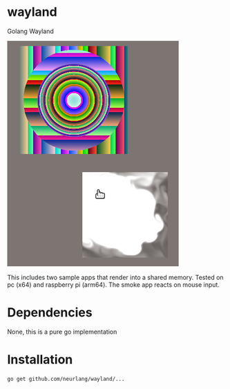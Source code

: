# wayland

Golang Wayland

![Screenshot of Golang Wayland App](wayland.png?raw=true "Screenshot of Golang Wayland App")

This includes two sample apps that render into a shared memory. Tested on pc
(x64) and raspberry pi (arm64). The smoke app reacts on mouse input.

# Dependencies

None, this is a pure go implementation

# Installation

```
go get github.com/neurlang/wayland/...
```

